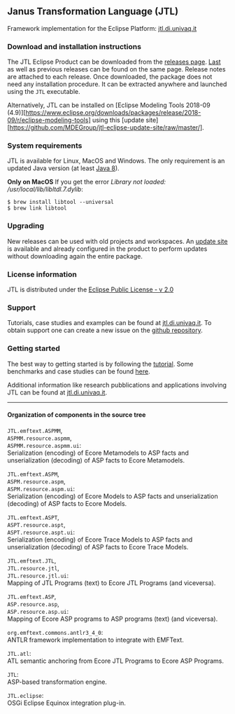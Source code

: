 ## Janus Transformation Language (JTL)
Framework implementation for the Eclipse Platform: [jtl.di.univaq.it](https://jtl.di.univaq.it/)

### Download and installation instructions
The JTL Eclipse Product can be downloaded from the [releases page](https://github.com/MDEGroup/jtl-eclipse/releases). [Last](https://github.com/MDEGroup/jtl-eclipse/releases/latest) as well as previous releases can be found on the same page. Release notes are attached to each release.
Once downloaded, the package does not need any installation procedure. It can be extracted anywhere and launched using the `JTL` executable.

Alternatively, JTL can be installed on [Eclipse Modeling Tools 2018-09 (4.9)][https://www.eclipse.org/downloads/packages/release/2018-09/r/eclipse-modeling-tools] using this [update site][https://github.com/MDEGroup/jtl-eclipse-update-site/raw/master/].

### System requirements
JTL is available for Linux, MacOS and Windows. The only requirement is an updated Java version (at least [Java 8](http://www.oracle.com/technetwork/java/javase/downloads/jre8-downloads-2133155.html)).

**Only on MacOS**
If you get the error *Library not loaded: /usr/local/lib/libltdl.7.dylib*:
```
$ brew install libtool --universal
$ brew link libtool
```

### Upgrading
New releases can be used with old projects and workspaces. An [update site](https://raw.githubusercontent.com/MDEGroup/jtl-eclipse-update-site/master/) is available and already configured in the product to perform updates without downloading again the entire package.

### License information
JTL is distributed under the [Eclipse Public License - v 2.0](https://www.eclipse.org/legal/epl-v20.html)

### Support
Tutorials, case studies and examples can be found at [jtl.di.univaq.it](https://jtl.di.univaq.it). To obtain support one can create a new issue on the [github repository](https://github.com/MDEGroup/jtl-eclipse/issues).

### Getting started
The best way to getting started is by following the [tutorial](https://jtl.di.univaq.it/tutorial.html). Some benchmarks and case studies can be found [here](https://jtl.di.univaq.it/application1.html).

Additional information like research pubblications and applications involving JTL can be found at [jtl.di.univaq.it](https://jtl.di.univaq.it/).

---

#### Organization of components in the source tree

`JTL.emftext.ASPMM`,  
`ASPMM.resource.aspmm`,  
`ASPMM.resource.aspmm.ui`:  
Serialization (encoding) of Ecore Metamodels to ASP facts and unserialization (decoding) of ASP facts to Ecore Metamodels.

`JTL.emftext.ASPM`,  
`ASPM.resource.aspm`,  
`ASPM.resource.aspm.ui`:  
Serialization (encoding) of Ecore Models to ASP facts and unserialization (decoding) of ASP facts to Ecore Models.

`JTL.emftext.ASPT`,  
`ASPT.resource.aspt`,  
`ASPT.resource.aspt.ui`:  
Serialization (encoding) of Ecore Trace Models to ASP facts and unserialization (decoding) of ASP facts to Ecore Trace Models.

`JTL.emftext.JTL`,  
`JTL.resource.jtl`,  
`JTL.resource.jtl.ui`:  
Mapping of JTL Programs (text) to Ecore JTL Programs (and viceversa).

`JTL.emftext.ASP`,  
`ASP.resource.asp`,  
`ASP.resource.asp.ui`:  
Mapping of Ecore ASP programs to ASP programs (text) (and viceversa).

`org.emftext.commons.antlr3_4_0`:  
ANTLR framework implementation to integrate with EMFText.

`JTL.atl`:  
ATL semantic anchoring from Ecore JTL Programs to Ecore ASP Programs.

`JTL`:  
ASP-based transformation engine.

`JTL.eclipse`:  
OSGi Eclipse Equinox integration plug-in.
